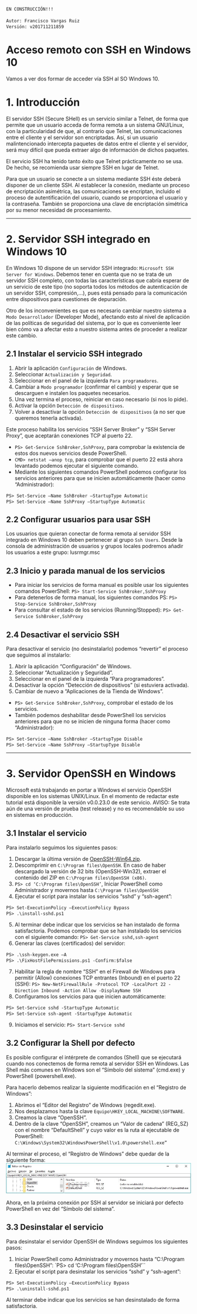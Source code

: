     EN CONSTRUCCIÓN!!!

    Autor: Francisco Vargas Ruiz
    Versión: v201711211859

# Acceso remoto con SSH en Windows 10

Vamos a ver dos formar de acceder vía SSH al SO Windows 10.

# 1. Introducción

El servidor SSH (Secure SHell) es un servicio similar a Telnet, de forma que permite que un usuario acceda de forma remota a un sistema GNU/Linux, con la particularidad de que, al contrario que Telnet, las comunicaciones entre el cliente y el servidor son encriptadas. Así, si un usuario malintencionado intercepta paquetes de datos entre el cliente y el servidor, será muy difícil que pueda extraer algo de información de dichos paquetes.

El servicio SSH ha tenido tanto éxito que Telnet prácticamente no se usa. De hecho, se recomienda usar siempre SSH en lugar de Telnet.

Para que un usuario se conecte a un sistema mediante SSH éste deberá disponer de un cliente SSH. Al establecer la conexión, mediante un proceso de encriptación asimétrica, las comunicaciones se encriptan, incluido el proceso de autentificación del usuario, cuando se proporciona el usuario y la contraseña. También se proporciona una clave de encriptación simétrica por su
menor necesidad de procesamiento.

---

# 2. Servidor SSH integrado en Windows 10

En Windows 10 dispone de un servidor SSH integrado: `Microsoft SSH Server for Windows`.
Debemos tener en cuenta que no se trata de un servidor SSH completo, con todas las características que cabría esperar de un
servicio de este tipo (no soporta todos los métodos de autenticación de un servidor SSH, compresión,...), pues está pensado para la comunicación entre dispositivos para cuestiones de depuración.

Otro de los inconvenientes es que es necesario cambiar nuestro sistema a `Modo Desarrollador` (Developer Mode), afectando
esto al nivel de aplicación de las políticas de seguridad del sistema, por lo que es conveniente leer bien cómo va a afectar esto a nuestro sistema antes de proceder a realizar este cambio.

## 2.1 Instalar el servicio SSH integrado

1. Abrir la aplicación `Configuración` de Windows.
2. Seleccionar `Actualización y Seguridad`.
3. Seleccionar en el panel de la izquierda `Para programadores`.
4. Cambiar a `Modo programador` (confirmar el cambio) y esperar que se descarguen e instalen los paquetes necesarios.
5. Una vez termina el proceso, reiniciar en caso necesario (si nos lo pide).
6. Activar la opción `Detección de dispositivos`.
7. Volver a desactivar la opción `Detección de dispositivos` (a no ser que queremos tenerla activada).

Este proceso habilita los servicios “SSH Server Broker” y “SSH Server Proxy”, que aceptarán conexiones TCP al puerto 22.

* `PS> Get-Service SshBroker,SshProxy`, para comprobar la existencia de estos dos nuevos servicios desde PowerShell.
* `CMD> netstat –anop tcp`, para comprobar que el puerto 22 está ahora levantado podemos ejecutar el siguiente comando.
* Mediante los siguientes comandos PowerShell podemos configurar los servicios anteriores para que se inicien automáticamente
(hacer como “Administrador):
```
PS> Set-Service –Name SshBroker –StartupType Automatic
PS> Set-Service –Name SshProxy –StartupType Automatic
```

## 2.2 Configurar usuarios para usar SSH

Los usuarios que quieran conectar de forma remota al servidor SSH integrado en Windows 10 deben pertenecer al grupo `Ssh
Users`. Desde la consola de administración de usuarios y grupos locales podremos añadir los usuarios a este grupo:
lusrmgr.msc

## 2.3 Inicio y parada manual de los servicios

* Para iniciar los servicios de forma manual es posible usar los siguientes comandos PowerShell: `PS> Start-Service SshBroker,SshProxy`
* Para detenerlos de forma manual, los siguientes comandos PS: `PS> Stop-Service SshBroker,SshProxy`
* Para consultar el estado de los servicios (Running/Stopped): `PS> Get-Service SshBroker,SshProxy`

## 2.4 Desactivar el servicio SSH

Para desactivar el servicio (no desinstalarlo) podemos “revertir” el proceso que seguimos al instalarlo:
1. Abrir la aplicación “Configuración” de Windows.
2. Seleccionar “Actualización y Seguridad”.
3. Seleccionar en el panel de la izquierda “Para programadores”.
4. Desactivar la opción “Detección de dispositivos” (si estuviera activada).
5. Cambiar de nuevo a “Aplicaciones de la Tienda de Windows”.

* `PS> Get-Service SshBroker,SshProxy`, comprobar el estado de los servicios.
* También podemos deshabilitar desde PowerShell los servicios anteriores para que no se inicien de ninguna forma (hacer como
“Administrador):
```
PS> Set-Service –Name SshBroker –StartupType Disable
PS> Set-Service –Name SshProxy –StartupType Disable
```

---

# 3. Servidor OpenSSH en Windows

Microsoft está trabajando en portar a Windows el servicio OpenSSH disponible en los sistemas UNIX/Linux. En el momento de
redactar este tutorial está disponible la versión v0.0.23.0 de este servicio.
AVISO: Se trata aún de una versión de prueba (test release) y no es recomendable su uso en sistemas en producción.

## 3.1 Instalar el servicio

Para instalarlo seguimos los siguientes pasos:

1. Descargar la última versión de [OpenSSH-Win64.zip](https://github.com/PowerShell/Win32-OpenSSH/releases/latest/).
2. Descomprimir en `C:\Program files\OpenSSH`. En caso de haber descargado la versión de 32 bits (OpenSSH-Win32), extraer el contenido del ZIP en `C:\Program files\OpenSSH (x86)`.
3. `PS> cd ‘C:\Program files\OpenSSH’`, Iniciar PowerShell como Administrador y movernos hasta `C:\Program files\OpenSSH`:
4. Ejecutar el script para instalar los servicios “sshd” y “ssh-agent”:
```
PS> Set-ExecutionPolicy –ExecutionPolicy Bypass
PS> .\install-sshd.ps1
```
5. Al terminar debe indicar que los servicios se han instalado de forma satisfactoria. Podemos comprobar que se han
instalado los servicios con el siguiente comando: `PS> Get-Service sshd,ssh-agent`
6. Generar las claves (certificados) del servidor:
```
PS> .\ssh-keygen.exe –A
PS> .\FixHostFilePermissions.ps1 -Confirm:$false
```
7. Habilitar la regla de nombre “SSH” en el Firewall de Windows para permitir (Allow) conexiones TCP entrantes
(Inbound) en el puerto 22 (SSH): `PS> New-NetFirewallRule -Protocol TCP -LocalPort 22 -Direction Inbound -Action Allow -DisplayName SSH`
8. Configuramos los servicios para que inicien automáticamente:
```
PS> Set-Service sshd -StartupType Automatic
PS> Set-Service ssh-agent -StartupType Automatic
```
9. Iniciamos el servicio: `PS> Start-Service sshd`

## 3.2 Configurar la Shell por defecto

Es posible configurar el intérprete de comandos (Shell) que se ejecutará cuando nos conectemos de forma remota al servidor SSH en Windows. Las Shell más comunes en Windows son el “Símbolo del sistema” (cmd.exe) y PowerShell (powershell.exe).

Para hacerlo debemos realizar la siguiente modificación en el “Registro de Windows”:
1. Abrimos el “Editor del Registro” de Windows (regedit.exe).
2. Nos desplazamos hasta la clave `Equipo\HKEY_LOCAL_MACHINE\SOFTWARE`.
3. Creamos la clave “OpenSSH”.
4. Dentro de la clave “OpenSSH”, creamos un “Valor de cadena” (REG_SZ) con el nombre “DefaultShell” y cuyo valor es
la ruta al ejecutable de PowerShell:
`C:\Windows\System32\WindowsPowerShell\v1.0\powershell.exe”`

Al terminar el proceso, el “Registro de Windows” debe quedar de la siguiente forma:
![Imagen](images/w10-registro-powershell.png)

Ahora, en la próxima conexión por SSH al servidor se iniciará por defecto PowerShell en vez del “Símbolo del sistema”.

## 3.3 Desinstalar el servicio

Para desinstalar el servidor OpenSSH de Windows seguimos los siguientes pasos:
1. Iniciar PowerShell como Administrador y movernos hasta “C:\Program files\OpenSSH”:
`PS> cd ‘C:\Program files\OpenSSH’``
2. Ejecutar el script para desinstalar los servicios “sshd” y “ssh-agent”:
```
PS> Set-ExecutionPolicy –ExecutionPolicy Bypass
PS> .\uninstall-sshd.ps1
```
Al terminar debe indicar que los servicios se han desinstalado de forma satisfactoria.
